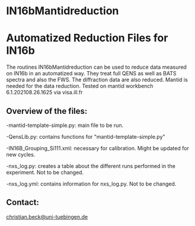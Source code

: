 # IN16bMantidreduction
Automatized Reduction Files for IN16b
======

The routines IN16bMantidreduction can be used to reduce data measured on IN16b in an automatized way. They treat full QENS as well as BATS spectra and also the FWS. The diffraction data are also reduced. Mantid is needed for the data reduction. Tested on mantid workbench 6.1.202108.26.1625 via visa.ill.fr

Overview of the files:
----------------------------
-mantid-template-simple.py: main file to be run.

-QensLib.py: contains functions for "mantid-template-simple.py" 

-IN16B_Grouping_Si111.xml: necessary for calibration. Might be updated for new cycles.

-nxs_log.py: creates a table about the different runs performed in the experiment. Not to be changed.

-nxs_log.yml: contains information for nxs_log.py. Not to be changed.

Contact:
--------
christian.beck@uni-tuebingen.de
